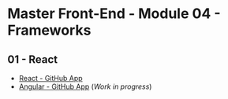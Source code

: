 # Master Front-End - Module 04 - Frameworks

## 01 - React

- [React - GitHub App](./01-react/react-github-app/)
- [Angular - GitHub App](./02-angular/angular-github-app/) (_Work in progress_)
